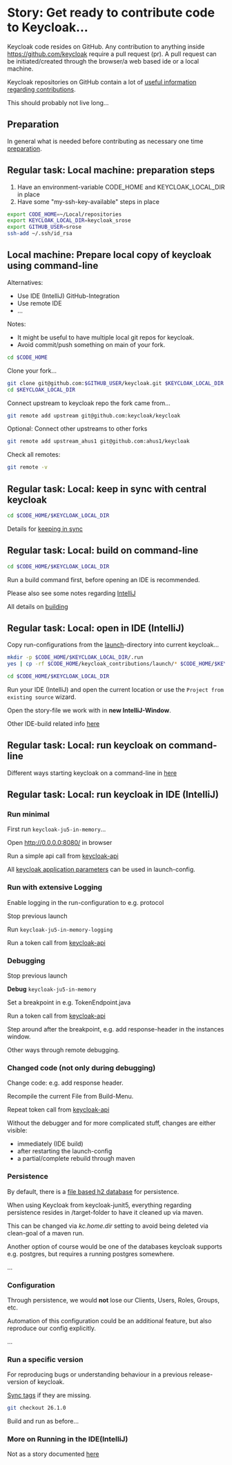 # Story: Get ready to contribute code to Keycloak...
Keycloak code resides on GitHub.
Any contribution to anything inside https://github.com/keycloak require a pull request (pr). 
A pull request can be initiated/created through the browser/a web based ide or a local machine.

Keycloak repositories on GitHub contain a lot of [useful information regarding contributions](../howto-pointers.md).

This should probably not live long...

## Preparation

In general what is needed before contributing as necessary one time [preparation](../howto-00-prepare.md).

## Regular task: Local machine: preparation steps
1. Have an environment-variable CODE_HOME and KEYCLOAK_LOCAL_DIR in place
2. Have some "my-ssh-key-available" steps in place

```bash
export CODE_HOME=~/Local/repositories
export KEYCLOAK_LOCAL_DIR=keycloak_srose
export GITHUB_USER=srose
ssh-add ~/.ssh/id_rsa
```

## Local machine: Prepare local copy of keycloak using command-line
Alternatives:
- Use IDE (IntelliJ) GitHub-Integration 
- Use remote IDE
- ...

Notes: 
- It might be useful to have multiple local git repos for keycloak.
- Avoid commit/push something on main of your fork.

```bash
cd $CODE_HOME
```

Clone your fork...
```bash
git clone git@github.com:$GITHUB_USER/keycloak.git $KEYCLOAK_LOCAL_DIR
cd $KEYCLOAK_LOCAL_DIR
```

Connect upstream to keycloak repo the fork came from...
```bash
git remote add upstream git@github.com:keycloak/keycloak
```

Optional: Connect other upstreams to other forks
```bash
git remote add upstream_ahus1 git@github.com:ahus1/keycloak
```

Check all remotes:
```bash
git remote -v
```

## Regular task: Local: keep in sync with central keycloak
```bash
cd $CODE_HOME/$KEYCLOAK_LOCAL_DIR
```

Details for [keeping in sync](../howto-01-regular-sync.md)

## Regular task: Local: build on command-line
```bash
cd $CODE_HOME/$KEYCLOAK_LOCAL_DIR
```
Run a build command first, before opening an IDE is recommended.

Please also see some notes regarding [IntelliJ](../howto-02-ide-intellij.md)

All details on [building](../howto-02-build.md#command-line)

## Regular task: Local: open in IDE (IntelliJ)

Copy run-configurations from the [launch](../launch)-directory into current keycloak...

```bash
mkdir -p $CODE_HOME/$KEYCLOAK_LOCAL_DIR/.run
yes | cp -rf $CODE_HOME/keycloak_contributions/launch/* $CODE_HOME/$KEYCLOAK_LOCAL_DIR/.run/
```
```bash
cd $CODE_HOME/$KEYCLOAK_LOCAL_DIR
```

Run your IDE (IntelliJ) and open the current location or use the `Project from existing source` wizard.

Open the story-file we work with in **new IntelliJ-Window**.

Other IDE-build related info [here](../howto-02-build.md#ide-intellij)

## Regular task: Local: run keycloak on command-line

Different ways starting keycloak on a command-line in [here](../howto-03-run.md#command-line)

## Regular task: Local: run keycloak in IDE (IntelliJ)

### Run minimal

First run `keycloak-ju5-in-memory`...

Open http://0.0.0.0:8080/ in browser

Run a simple api call from [keycloak-api](../api/keycloak-discovery.http)

All [keycloak application parameters](https://www.keycloak.org/server/all-config) can be used in launch-config.

### Run with extensive Logging

Enable logging in the run-configuration to e.g. protocol

Stop previous launch

Run `keycloak-ju5-in-memory-logging`

Run a token call from [keycloak-api](../api/keycloak-client-credentials-grant.http)

### Debugging

Stop previous launch

**Debug** `keycloak-ju5-in-memory`

Set a breakpoint in e.g. TokenEndpoint.java

Run a token call from [keycloak-api](../api/keycloak-client-credentials-grant.http)

Step around after the breakpoint, e.g. add response-header in the instances window.

Other ways through remote debugging.

### Changed code (not only during debugging)

Change code: e.g. add response header.

Recompile the current File from Build-Menu.

Repeat token call from [keycloak-api](../api/keycloak-client-credentials-grant.http)

Without the debugger and for more complicated stuff, changes are either visible:
- immediately (IDE build)
- after restarting the launch-config
- a partial/complete rebuild through maven

### Persistence

By default, there is a [file based h2 database](https://www.keycloak.org/server/all-config#category-database) for persistence.

When using Keycloak from keycloak-junit5, everything regarding persistence resides in /target-folder to have it cleaned up via maven.

This can be changed via *kc.home.dir* setting to avoid being deleted via clean-goal of a maven run.

Another option of course would be one of the databases keycloak supports e.g. postgres, but requires a running postgres somewhere.

...

### Configuration

Through persistence, we would **not** lose our Clients, Users, Roles, Groups, etc.

Automation of this configuration could be an additional feature, but also reproduce our config explicitly.

...

### Run a specific version
For reproducing bugs or understanding behaviour in a previous release-version of keycloak.

[Sync tags](../howto-01-regular-sync.md#sync-tags-for-keycloak-releases) if they are missing.

```bash
git checkout 26.1.0
```
Build and run as before...

### More on Running in the IDE(IntelliJ)
Not as a story documented [here](../howto-03-run.md#ide-intellij)
